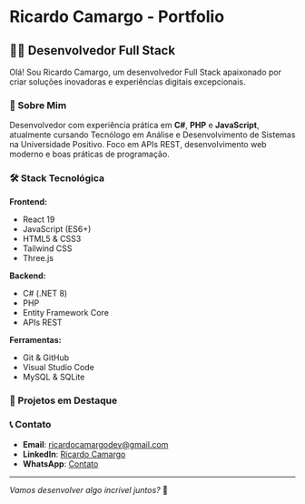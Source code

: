 # Ricardo Camargo - Portfolio

## 👨‍💻 Desenvolvedor Full Stack

Olá! Sou Ricardo Camargo, um desenvolvedor Full Stack apaixonado por criar soluções inovadoras e experiências digitais excepcionais.

### 🚀 Sobre Mim

Desenvolvedor com experiência prática em **C#**, **PHP** e **JavaScript**, atualmente cursando Tecnólogo em Análise e Desenvolvimento de Sistemas na Universidade Positivo. Foco em APIs REST, desenvolvimento web moderno e boas práticas de programação.

### 🛠️ Stack Tecnológica

**Frontend:**

- React 19
- JavaScript (ES6+)
- HTML5 & CSS3
- Tailwind CSS
- Three.js

**Backend:**

- C# (.NET 8)
- PHP
- Entity Framework Core
- APIs REST

**Ferramentas:**

- Git & GitHub
- Visual Studio Code
- MySQL & SQLite

### 🎯 Projetos em Destaque

### 📞 Contato

- **Email**: ricardocamargodev@gmail.com
- **LinkedIn**: [Ricardo Camargo](https://www.linkedin.com/in/mfricks/)
- **WhatsApp**: [Contato](https://wa.me/5541988386211)

---

_Vamos desenvolver algo incrível juntos?_ 🚀
